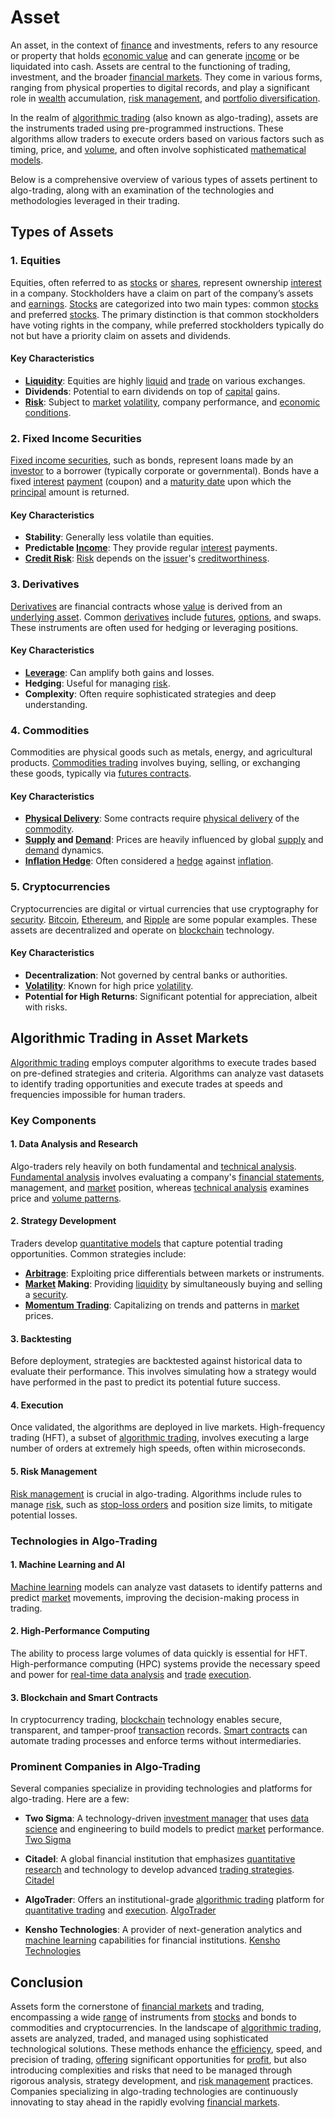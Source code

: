 # Asset

An asset, in the context of [finance](../f/finance.md) and investments, refers to any resource or property that holds [economic value](../e/economic_value.md) and can generate [income](../i/income.md) or be liquidated into cash. Assets are central to the functioning of trading, investment, and the broader [financial markets](../f/financial_market.md). They come in various forms, ranging from physical properties to digital records, and play a significant role in [wealth](../w/wealth.md) accumulation, [risk management](../r/risk_management.md), and [portfolio diversification](../p/portfolio_diversification.md). 

In the realm of [algorithmic trading](../a/accountability.md) (also known as algo-trading), assets are the instruments traded using pre-programmed instructions. These algorithms allow traders to execute orders based on various factors such as timing, price, and [volume](../v/volume.md), and often involve sophisticated [mathematical models](../m/mathematical_models_in_trading.md). 

Below is a comprehensive overview of various types of assets pertinent to algo-trading, along with an examination of the technologies and methodologies leveraged in their trading.

## Types of Assets

### 1. Equities

Equities, often referred to as [stocks](../s/stock.md) or [shares](../s/shares.md), represent ownership [interest](../i/interest.md) in a company. Stockholders have a claim on part of the company’s assets and [earnings](../e/earnings.md). [Stocks](../s/stock.md) are categorized into two main types: common [stocks](../s/stock.md) and preferred [stocks](../s/stock.md). The primary distinction is that common stockholders have voting rights in the company, while preferred stockholders typically do not but have a priority claim on assets and dividends.

#### Key Characteristics
- **[Liquidity](../l/liquidity.md)**: Equities are highly [liquid](../l/liquid.md) and [trade](../t/trade.md) on various exchanges.
- **Dividends**: Potential to earn dividends on top of [capital](../c/capital.md) gains.
- **[Risk](../r/risk.md)**: Subject to [market](../m/market.md) [volatility](../v/volatility.md), company performance, and [economic conditions](../e/economic_conditions.md).

### 2. Fixed Income Securities

[Fixed income securities](../f/fixed_income_securities.md), such as bonds, represent loans made by an [investor](../i/investor.md) to a borrower (typically corporate or governmental). Bonds have a fixed [interest](../i/interest.md) [payment](../p/payment.md) (coupon) and a [maturity date](../m/maturity_date.md) upon which the [principal](../p/principal.md) amount is returned.

#### Key Characteristics
- **Stability**: Generally less volatile than equities.
- **Predictable [Income](../i/income.md)**: They provide regular [interest](../i/interest.md) payments.
- **[Credit Risk](../c/credit_risk.md)**: [Risk](../r/risk.md) depends on the [issuer](../i/issuer.md)'s [creditworthiness](../c/creditworthiness.md).

### 3. Derivatives

[Derivatives](../d/derivatives.md) are financial contracts whose [value](../v/value.md) is derived from an [underlying asset](../u/underlying_asset.md). Common [derivatives](../d/derivatives.md) include [futures](../f/futures.md), [options](../o/options.md), and swaps. These instruments are often used for hedging or leveraging positions.

#### Key Characteristics
- **[Leverage](../l/leverage.md)**: Can amplify both gains and losses.
- **Hedging**: Useful for managing [risk](../r/risk.md).
- **Complexity**: Often require sophisticated strategies and deep understanding.

### 4. Commodities

Commodities are physical goods such as metals, energy, and agricultural products. [Commodities trading](../c/commodities_trading.md) involves buying, selling, or exchanging these goods, typically via [futures contracts](../f/futures_contracts.md).

#### Key Characteristics
- **[Physical Delivery](../p/physical_delivery_in_trading.md)**: Some contracts require [physical delivery](../p/physical_delivery_in_trading.md) of the [commodity](../c/commodity.md).
- **[Supply](../s/supply.md) and [Demand](../d/demand.md)**: Prices are heavily influenced by global [supply](../s/supply.md) and [demand](../d/demand.md) dynamics.
- **[Inflation Hedge](../i/inflation_hedge.md)**: Often considered a [hedge](../h/hedge.md) against [inflation](../i/inflation.md).

### 5. Cryptocurrencies

Cryptocurrencies are digital or virtual currencies that use cryptography for [security](../s/security.md). [Bitcoin](../b/bitcoin.md), [Ethereum](../e/ethereum_.md), and [Ripple](../r/ripple.md) are some popular examples. These assets are decentralized and operate on [blockchain](../b/blockchain_in_trading.md) technology.

#### Key Characteristics
- **Decentralization**: Not governed by central banks or authorities.
- **[Volatility](../v/volatility.md)**: Known for high price [volatility](../v/volatility.md).
- **Potential for High Returns**: Significant potential for appreciation, albeit with risks.

## Algorithmic Trading in Asset Markets

[Algorithmic trading](../a/accountability.md) employs computer algorithms to execute trades based on pre-defined strategies and criteria. Algorithms can analyze vast datasets to identify trading opportunities and execute trades at speeds and frequencies impossible for human traders.

### Key Components

#### 1. Data Analysis and Research

Algo-traders rely heavily on both fundamental and [technical analysis](../t/technical_analysis.md). [Fundamental analysis](../f/fundamental_analysis.md) involves evaluating a company's [financial statements](../f/financial_statements.md), management, and [market](../m/market.md) position, whereas [technical analysis](../t/technical_analysis.md) examines price and [volume patterns](../v/volume_patterns.md).

#### 2. Strategy Development

Traders develop [quantitative models](../q/quantitative_models.md) that capture potential trading opportunities. Common strategies include:

- **[Arbitrage](../a/arbitrage.md)**: Exploiting price differentials between markets or instruments.
- **[Market](../m/market.md) Making**: Providing [liquidity](../l/liquidity.md) by simultaneously buying and selling a [security](../s/security.md).
- **[Momentum Trading](../m/momentum_trading.md)**: Capitalizing on trends and patterns in [market](../m/market.md) prices.

#### 3. Backtesting

Before deployment, strategies are backtested against historical data to evaluate their performance. This involves simulating how a strategy would have performed in the past to predict its potential future success.

#### 4. Execution

Once validated, the algorithms are deployed in live markets. High-frequency trading (HFT), a subset of [algorithmic trading](../a/accountability.md), involves executing a large number of orders at extremely high speeds, often within microseconds.

#### 5. Risk Management

[Risk management](../r/risk_management.md) is crucial in algo-trading. Algorithms include rules to manage [risk](../r/risk.md), such as [stop-loss orders](../s/stop-loss_orders.md) and position size limits, to mitigate potential losses.

### Technologies in Algo-Trading

#### 1. Machine Learning and AI

[Machine learning](../m/machine_learning.md) models can analyze vast datasets to identify patterns and predict [market](../m/market.md) movements, improving the decision-making process in trading.

#### 2. High-Performance Computing

The ability to process large volumes of data quickly is essential for HFT. High-performance computing (HPC) systems provide the necessary speed and power for [real-time data analysis](../r/real-time_data_analysis.md) and [trade](../t/trade.md) [execution](../e/execution.md).

#### 3. Blockchain and Smart Contracts

In cryptocurrency trading, [blockchain](../b/blockchain_in_trading.md) technology enables secure, transparent, and tamper-proof [transaction](../t/transaction.md) records. [Smart contracts](../s/smart_contracts_in_trading.md) can automate trading processes and enforce terms without intermediaries.

### Prominent Companies in Algo-Trading

Several companies specialize in providing technologies and platforms for algo-trading. Here are a few:

- **Two Sigma**: A technology-driven [investment manager](../i/investment_manager.md) that uses [data science](../d/data_science_in_trading.md) and engineering to build models to predict [market](../m/market.md) performance. [Two Sigma](https://www.twosigma.com)

- **Citadel**: A global financial institution that emphasizes [quantitative research](../q/quantitative_research.md) and technology to develop advanced [trading strategies](../t/trading_strategies.md). [Citadel](https://www.citadel.com)

- **AlgoTrader**: Offers an institutional-grade [algorithmic trading](../a/accountability.md) platform for [quantitative trading](../q/quantitative_trading.md) and [execution](../e/execution.md). [AlgoTrader](https://www.algotrader.com)

- **Kensho Technologies**: A provider of next-generation analytics and [machine learning](../m/machine_learning.md) capabilities for financial institutions. [Kensho Technologies](https://www.kensho.com)

## Conclusion

Assets form the cornerstone of [financial markets](../f/financial_market.md) and trading, encompassing a wide [range](../r/range.md) of instruments from [stocks](../s/stock.md) and bonds to commodities and cryptocurrencies. In the landscape of [algorithmic trading](../a/accountability.md), assets are analyzed, traded, and managed using sophisticated technological solutions. These methods enhance the [efficiency](../e/efficiency.md), speed, and precision of trading, [offering](../o/offering.md) significant opportunities for [profit](../p/profit.md), but also introducing complexities and risks that need to be managed through rigorous analysis, strategy development, and [risk management](../r/risk_management.md) practices. Companies specializing in algo-trading technologies are continuously innovating to stay ahead in the rapidly evolving [financial markets](../f/financial_market.md).